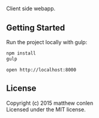 # 

Client side webapp.


## Getting Started

Run the project locally with gulp: 

```sh
npm install
gulp
```

`open http://localhost:8000`

## License

Copyright (c) 2015 matthew conlen  
Licensed under the MIT license.
